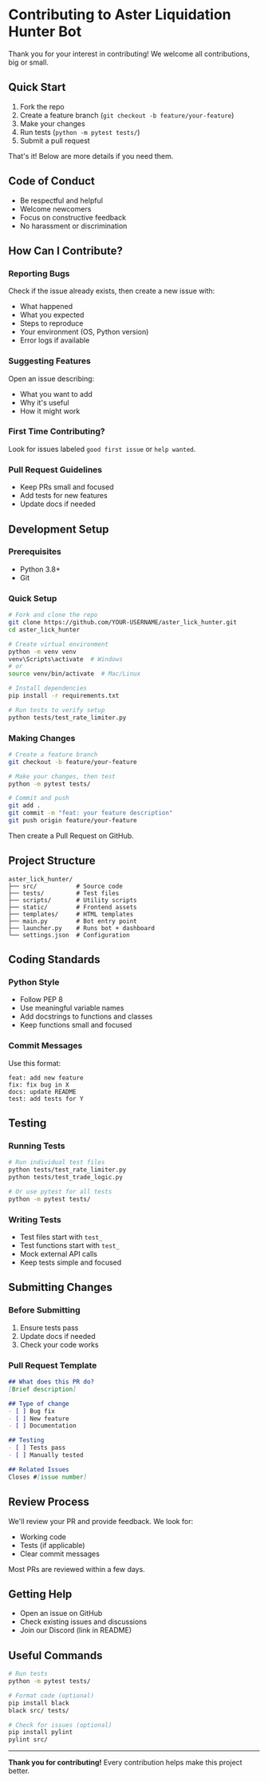 # Contributing to Aster Liquidation Hunter Bot

Thank you for your interest in contributing! We welcome all contributions, big or small.

## Quick Start

1. Fork the repo
2. Create a feature branch (`git checkout -b feature/your-feature`)
3. Make your changes
4. Run tests (`python -m pytest tests/`)
5. Submit a pull request

That's it! Below are more details if you need them.

## Code of Conduct

- Be respectful and helpful
- Welcome newcomers
- Focus on constructive feedback
- No harassment or discrimination

## How Can I Contribute?

### Reporting Bugs

Check if the issue already exists, then create a new issue with:
- What happened
- What you expected
- Steps to reproduce
- Your environment (OS, Python version)
- Error logs if available

### Suggesting Features

Open an issue describing:
- What you want to add
- Why it's useful
- How it might work

### First Time Contributing?

Look for issues labeled `good first issue` or `help wanted`.

### Pull Request Guidelines

- Keep PRs small and focused
- Add tests for new features
- Update docs if needed

## Development Setup

### Prerequisites
- Python 3.8+
- Git

### Quick Setup

```bash
# Fork and clone the repo
git clone https://github.com/YOUR-USERNAME/aster_lick_hunter.git
cd aster_lick_hunter

# Create virtual environment
python -m venv venv
venv\Scripts\activate  # Windows
# or
source venv/bin/activate  # Mac/Linux

# Install dependencies
pip install -r requirements.txt

# Run tests to verify setup
python tests/test_rate_limiter.py
```

### Making Changes

```bash
# Create a feature branch
git checkout -b feature/your-feature

# Make your changes, then test
python -m pytest tests/

# Commit and push
git add .
git commit -m "feat: your feature description"
git push origin feature/your-feature
```

Then create a Pull Request on GitHub.

## Project Structure

```
aster_lick_hunter/
├── src/           # Source code
├── tests/         # Test files
├── scripts/       # Utility scripts
├── static/        # Frontend assets
├── templates/     # HTML templates
├── main.py        # Bot entry point
├── launcher.py    # Runs bot + dashboard
└── settings.json  # Configuration
```

## Coding Standards

### Python Style
- Follow PEP 8
- Use meaningful variable names
- Add docstrings to functions and classes
- Keep functions small and focused

### Commit Messages

Use this format:
```
feat: add new feature
fix: fix bug in X
docs: update README
test: add tests for Y
```

## Testing

### Running Tests

```bash
# Run individual test files
python tests/test_rate_limiter.py
python tests/test_trade_logic.py

# Or use pytest for all tests
python -m pytest tests/
```

### Writing Tests

- Test files start with `test_`
- Test functions start with `test_`
- Mock external API calls
- Keep tests simple and focused

## Submitting Changes

### Before Submitting

1. Ensure tests pass
2. Update docs if needed
3. Check your code works

### Pull Request Template

```markdown
## What does this PR do?
[Brief description]

## Type of change
- [ ] Bug fix
- [ ] New feature
- [ ] Documentation

## Testing
- [ ] Tests pass
- [ ] Manually tested

## Related Issues
Closes #[issue number]
```

## Review Process

We'll review your PR and provide feedback. We look for:
- Working code
- Tests (if applicable)
- Clear commit messages

Most PRs are reviewed within a few days.

## Getting Help

- Open an issue on GitHub
- Check existing issues and discussions
- Join our Discord (link in README)

## Useful Commands

```bash
# Run tests
python -m pytest tests/

# Format code (optional)
pip install black
black src/ tests/

# Check for issues (optional)
pip install pylint
pylint src/
```

---

**Thank you for contributing!** Every contribution helps make this project better.